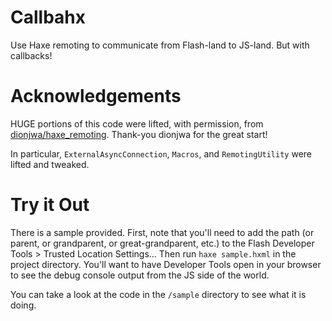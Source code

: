 # Callbahx

Use Haxe remoting to communicate from Flash-land to JS-land. But with callbacks!

# Acknowledgements

HUGE portions of this code were lifted, with permission, from [dionjwa/haxe_remoting](https://github.com/dionjwa/haxe_remoting). Thank-you dionjwa for the great start!

In particular, `ExternalAsyncConnection`, `Macros`, and `RemotingUtility` were lifted and tweaked.

# Try it Out

There is a sample provided. First, note that you'll need to add the path (or parent, or grandparent, or great-grandparent, etc.) to the Flash Developer Tools > Trusted Location Settings... Then run `haxe sample.hxml` in the project directory. You'll want to have Developer Tools open in your browser to see the debug console output from the JS side of the world.

You can take a look at the code in the `/sample` directory to see what it is doing.


